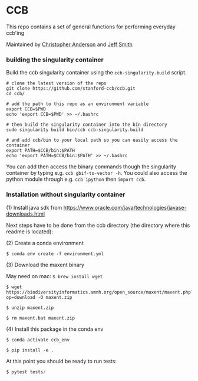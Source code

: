 # CCB
This repo contains a set of general functions for performing everyday ccb'ing

Maintained by [Christopher Anderson](mailto:cbanders@stanford.edu) and [Jeff Smith](mailto:jrsmith7@stanford.edu)

### building the singularity container
Build the ccb singularity container using the `ccb-singularity.build` script.

```
# clone the latest version of the repo
git clone https://github.com/stanford-ccb/ccb.git
cd ccb/

# add the path to this repo as an environment variable
export CCB=$PWD
echo 'export CCB=$PWD' >> ~/.bashrc

# then build the singularity container into the bin directory
sudo singularity build bin/ccb ccb-singularity.build

# and add ccb/bin to your local path so you can easily access the container
export PATH=$CCB/bin:$PATH
echo 'export PATH=$CCB/bin:$PATH' >> ~/.bashrc
```

You can add then access the binary commands though the singularity container by typing e.g. `ccb gbif-to-vector -h`. You could also access the python module through e.g. `ccb ipython` then `import ccb`.


### Installation without singularity container

(1) Install java sdk from 
https://www.oracle.com/java/technologies/javase-downloads.html


Next steps have to be done from the ccb directory (the directory where this readme is located):

(2) Create a conda environment
```buildoutcfg 
$ conda env create -f environment.yml
```

(3) Download the maxent binary

May need on mac:
`$ brew install wget`

```buildoutcfg
$ wget https://biodiversityinformatics.amnh.org/open_source/maxent/maxent.php?op=download -O maxent.zip

$ unzip maxent.zip

$ rm maxent.bat maxent.zip
```

(4) Install this package in the conda env
```buildoutcfg 
$ conda activate ccb_env

$ pip install -e .
```

At this point you should be ready to run tests:
```python
$ pytest tests/
```



